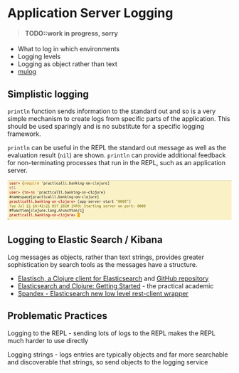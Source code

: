 # Application Server Logging

> #### TODO::work in progress, sorry

* What to log in which environments
* Logging levels
* Logging as object rather than text
* [mulog](https://github.com/BrunoBonacci/mulog)



## Simplistic logging
`println` function sends information to the standard out and so is a very simple mechanism to create logs from specific parts of the application. This should be used sparingly and is no substitute for a specific logging framework.

`println` can be useful in the REPL the standard out message as well as the evaluation result (`nil`) are shown.  `println` can provide additional feedback for non-terminating processes that run in the REPL, such as an application server.

![Clojure WebApps application server startup via the REPL](/images/clojure-webapps-app-server-start-via-repl.png)

## Logging to Elastic Search / Kibana
Log messages as objects, rather than text strings, provides greater sophistication by search tools as the messages have a structure.

* [Elastisch, a Clojure client for Elasticsearch](http://clojureelasticsearch.info/) and [GitHub repository](https://github.com/clojurewerkz/elastisch)
* [Elasticsearch and Clojure: Getting Started](https://miguelmalvarez.com/2016/04/27/elasticsearch-and-clojure-getting-started/) - the practical academic
* [Spandex - Elasticsearch new low level rest-client wrapper](https://github.com/mpenet/spandex)



## Problematic Practices
Logging to the REPL - sending lots of logs to the REPL makes the REPL much harder to use directly

Logging strings - logs entries are typically objects and far more searchable and discoverable that strings, so send objects to the logging service
